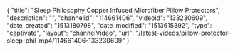 {
    "title": "Sleep Philosophy Copper Infused Microfiber Pillow Protectors",
    "description": "",
    "channelid": "114661406",
    "videoid": "133230609",
    "date_created": "1513180798",
    "date_modified": "1513615392",
    "type": "captivate",
    "layout": "channelVideo",
    "url": "\/latest-videos\/pillow-protector-sleep-phil-mp4\/114661406-133230609"
}